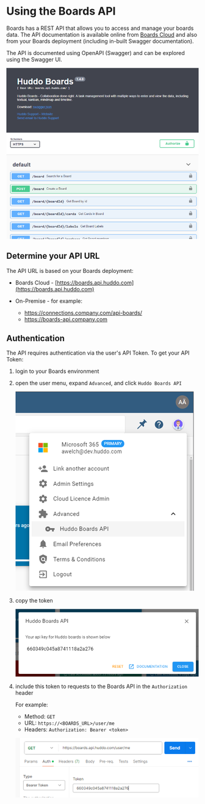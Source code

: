# Using the Boards API

Boards has a REST API that allows you to access and manage your boards data. The API documentation is available online from [Boards Cloud](https://boards.api.huddo.com) and also from your Boards deployment (including in-built Swagger documentation).

The API is documented using OpenAPI (Swagger) and can be explored using the Swagger UI.

[![example](./example.png)](https://boards.api.huddo.com)

## Determine your API URL

The API URL is based on your Boards deployment:

-   Boards Cloud - [https://boards.api.huddo.com](https://boards.api.huddo.com)
-   On-Premise - for example:

    -   https://connections.company.com/api-boards/
    -   https://boards-api.company.com

## Authentication

The API requires authentication via the user's API Token. To get your API Token:

1. login to your Boards environment

1. open the user menu, expand `Advanced`, and click `Huddo Boards API`

    ![advanced](./advanced.png)

1. copy the token

    ![token](./token.png)

1. include this token to requests to the Boards API in the `Authorization` header

    For example:

    - Method: `GET`
    - URL: `https://<BOARDS_URL>/user/me`
    - Headers: `Authorization: Bearer <token>`

    ![postman](./postman.png)
